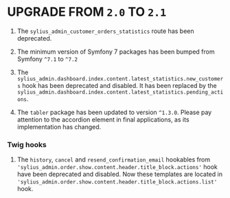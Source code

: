 # UPGRADE FROM `2.0` TO `2.1`

1. The `sylius_admin_customer_orders_statistics` route has been deprecated.

1. The minimum version of Symfony 7 packages has been bumped from Symfony `^7.1` to `^7.2`

1. The `sylius_admin.dashboard.index.content.latest_statistics.new_customers` hook has been deprecated and disabled. 
   It has been replaced by the `sylius_admin.dashboard.index.content.latest_statistics.pending_actions`.
1. The `tabler` package has been updated to version `^1.3.0`. Please pay attention to the accordion element in final applications, as its implementation has changed.
### Twig hooks
1. The `history`, `cancel` and `resend_confirmation_email` hookables from `'sylius_admin.order.show.content.header.title_block.actions'` hook have been deprecated and disabled. Now these templates are located in `'sylius_admin.order.show.content.header.title_block.actions.list'` hook.

